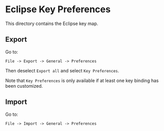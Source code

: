 # Eclipse Key Preferences

This directory contains the Eclipse key map.

## Export

Go to:

    File -> Export -> General -> Preferences

Then deselect `Export all` and select `Key Preferences`.

Note that `Key Preferences` is only available if at least one key binding has been customized.

## Import

Go to:

    File -> Import -> General -> Preferences
